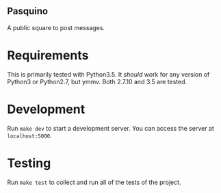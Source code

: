 Pasquino
--------

A public square to post messages.

Requirements
============

This is primarily tested with Python3.5. It _should_ work
for any version of Python3 or Python2.7, but ymmv. Both 2.7.10
and 3.5 are tested.

Development
===========

Run `make dev` to start a development server.
You can access the server at `localhost:5000`.

Testing
=======

Run `make test` to collect and run all of the
tests of the project.
